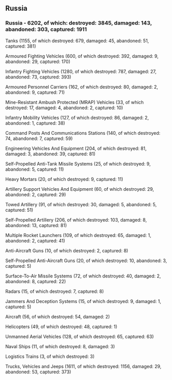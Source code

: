 
 
 ## Russia
 
 ### Russia - 6202, of which: destroyed: 3845, damaged: 143, abandoned: 303, captured: 1911

 

 

 Tanks (1155, of which destroyed: 679, damaged: 45, abandoned: 51, captured: 381)

 Armoured Fighting Vehicles (600, of which destroyed: 392, damaged: 9, abandoned: 29, captured: 170)

 Infantry Fighting Vehicles (1280, of which destroyed: 787, damaged: 27, abandoned: 73, captured: 393)

 Armoured Personnel Carriers (162, of which destroyed: 80, damaged: 2, abandoned: 9, captured: 71)

 Mine-Resistant Ambush Protected (MRAP) Vehicles (33, of which destroyed: 17, damaged: 4, abandoned: 2, captured: 10)

 Infantry Mobility Vehicles (127, of which destroyed: 86, damaged: 2, abandoned: 1, captured: 38)

 Command Posts And Communications Stations (140, of which destroyed: 74, abandoned: 7, captured: 59)

 Engineering Vehicles And Equipment (204, of which destroyed: 81, damaged: 3, abandoned: 39, captured: 81)

 Self-Propelled Anti-Tank Missile Systems (25, of which destroyed: 9, abandoned: 5, captured: 11)

 Heavy Mortars (20, of which destroyed: 9, captured: 11)

 Artillery Support Vehicles And Equipment (60, of which destroyed: 29, abandoned: 2, captured: 29)

 Towed Artillery (91, of which destroyed: 30, damaged: 5, abandoned: 5, captured: 51)

 Self-Propelled Artillery (206, of which destroyed: 103, damaged: 8, abandoned: 13, captured: 81)

 Multiple Rocket Launchers (109, of which destroyed: 65, damaged: 1, abandoned: 2, captured: 41)

 Anti-Aircraft Guns (10, of which destroyed: 2, captured: 8)

 Self-Propelled Anti-Aircraft Guns (20, of which destroyed: 10, abandoned: 3, captured: 5)

 Surface-To-Air Missile Systems (72, of which destroyed: 40, damaged: 2, abandoned: 8, captured: 22)

 Radars (15, of which destroyed: 7, captured: 8)

 Jammers And Deception Systems (15, of which destroyed: 9, damaged: 1, captured: 5)

 Aircraft (56, of which destroyed: 54, damaged: 2)

 Helicopters (49, of which destroyed: 48, captured: 1)

 Unmanned Aerial Vehicles (128, of which destroyed: 65, captured: 63)

 Naval Ships (11, of which destroyed: 8, damaged: 3)

 Logistics Trains (3, of which destroyed: 3)

 Trucks, Vehicles and Jeeps (1611, of which destroyed: 1156, damaged: 29, abandoned: 53, captured: 373)

